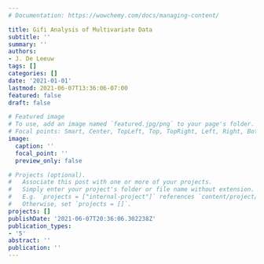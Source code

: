 ```yaml
---
# Documentation: https://wowchemy.com/docs/managing-content/

title: Gifi Analysis of Multivariate Data
subtitle: ''
summary: ''
authors:
- J. De Leeuw
tags: []
categories: []
date: '2021-01-01'
lastmod: 2021-06-07T13:36:06-07:00
featured: false
draft: false

# Featured image
# To use, add an image named `featured.jpg/png` to your page's folder.
# Focal points: Smart, Center, TopLeft, Top, TopRight, Left, Right, BottomLeft, Bottom, BottomRight.
image:
  caption: ''
  focal_point: ''
  preview_only: false

# Projects (optional).
#   Associate this post with one or more of your projects.
#   Simply enter your project's folder or file name without extension.
#   E.g. `projects = ["internal-project"]` references `content/project/deep-learning/index.md`.
#   Otherwise, set `projects = []`.
projects: []
publishDate: '2021-06-07T20:36:06.302238Z'
publication_types:
- '5'
abstract: ''
publication: ''
---
```

